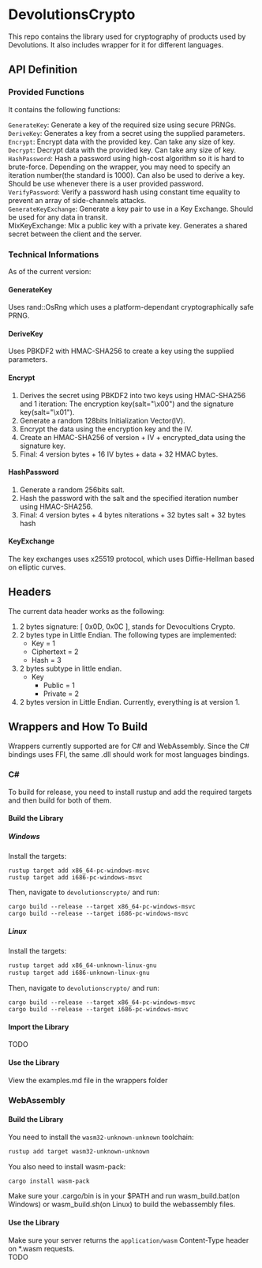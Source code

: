 # DevolutionsCrypto
This repo contains the library used for cryptography of products used by Devolutions. 
It also includes wrapper for it for different languages.

## API Definition
### Provided Functions
It contains the following functions:  

`GenerateKey`: Generate a key of the required size using secure PRNGs.  
`DeriveKey`: Generates a key from a secret using the supplied parameters.  
`Encrypt`: Encrypt data with the provided key. Can take any size of key.  
`Decrypt`: Decrypt data with the provided key. Can take any size of key.  
`HashPassword`: Hash a password using high-cost algorithm so it is hard to brute-force. Depending on the wrapper,
you may need to specify an iteration number(the standard is 1000). Can also be used to derive a key. 
Should be use whenever there is a user provided password.  
`VerifyPassword`: Verify a password hash using constant time equality to prevent an array of side-channels attacks.  
`GenerateKeyExchange`: Generate a key pair to use in a Key Exchange. Should be used for any data in transit.  
MixKeyExchange: Mix a public key with a private key. Generates a shared secret between the client and the server.

### Technical Informations
As of the current version:

#### GenerateKey
Uses rand::OsRng which uses a platform-dependant cryptographically safe PRNG. 

#### DeriveKey
Uses PBKDF2 with HMAC-SHA256 to create a key using the supplied parameters.

#### Encrypt
1. Derives the secret using PBKDF2 into two keys using HMAC-SHA256 and 1 iteration: 
The encryption key(salt="\x00") and the signature key(salt="\x01").  
2. Generate a random 128bits Initialization Vector(IV).  
3. Encrypt the data using the encryption key and the IV.  
4. Create an HMAC-SHA256 of version + IV + encrypted_data using the signature key.  
5. Final: 4 version bytes + 16 IV bytes + data + 32 HMAC bytes.

#### HashPassword
1. Generate a random 256bits salt.  
2. Hash the password with the salt and the specified iteration number using HMAC-SHA256.  
3. Final: 4 version bytes + 4 bytes niterations + 32 bytes salt + 32 bytes hash

#### KeyExchange
The key exchanges uses x25519 protocol, which uses Diffie-Hellman based on elliptic curves.

## Headers
The current data header works as the following:  
1. 2 bytes signature: [ 0x0D, 0x0C ], stands for Devocultions Crypto.  
2. 2 bytes type in Little Endian. The following types are implemented:  
    - Key = 1
    - Ciphertext = 2
    - Hash = 3
3. 2 bytes subtype in little endian.
    - Key
        - Public = 1
        - Private = 2
4. 2 bytes version in Little Endian. Currently, everything is at version 1.

## Wrappers and How To Build
Wrappers currently supported are for C# and WebAssembly. Since the C# bindings uses FFI, the same 
.dll should work for most languages bindings.

### C#

To build for release, you need to install rustup and add the required targets and then build for both of them.

#### Build the Library
##### Windows
Install the targets:
```batch
rustup target add x86_64-pc-windows-msvc
rustup target add i686-pc-windows-msvc
```
Then, navigate to `devolutionscrypto/` and run: 
```batch
cargo build --release --target x86_64-pc-windows-msvc
cargo build --release --target i686-pc-windows-msvc
```
##### Linux
Install the targets:
```bash
rustup target add x86_64-unknown-linux-gnu
rustup target add i686-unknown-linux-gnu
```
Then, navigate to `devolutionscrypto/` and run: 
```batch
cargo build --release --target x86_64-pc-windows-msvc
cargo build --release --target i686-pc-windows-msvc
```

#### Import the Library
TODO

#### Use the Library
View the examples.md file in the wrappers folder

### WebAssembly
#### Build the Library
You need to install the `wasm32-unknown-unknown` toolchain:
```bash
rustup add target wasm32-unknown-unknown
```
You also need to install wasm-pack:
```bash
cargo install wasm-pack
```
Make sure your .cargo/bin is in your $PATH and run wasm_build.bat(on Windows) 
or wasm_build.sh(on Linux) to build the webassembly files.

#### Use the Library
Make sure your server returns the `application/wasm` Content-Type header on *.wasm requests.  
TODO
